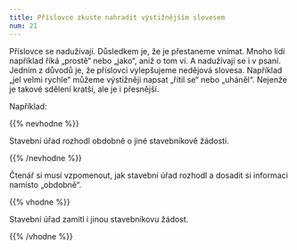 ```yaml
---
title: Příslovce zkuste nahradit výstižnějším slovesem
num: 21
---
```

Příslovce se nadužívají. Důsledkem je, že je přestaneme vnímat. Mnoho lidí například říká „prostě“ nebo „jako“, aniž o tom ví. A nadužívají se i v psaní. Jedním z důvodů je, že příslovci vylepšujeme nedějová slovesa. Například „jel velmi rychle“ můžeme výstižněji napsat „řítil se“ nebo „uháněl“. Nejenže je takové sdělení kratší, ale je i přesnější.

Například:

{{% nevhodne %}}

Stavební úřad rozhodl obdobně o jiné stavebníkově žádosti.

{{% /nevhodne %}}

Čtenář si musí vzpomenout, jak stavební úřad rozhodl a dosadit si informaci namísto „obdobně“.

{{% vhodne %}}

Stavební úřad zamítl i jinou stavebníkovu žádost.

{{% /vhodne %}}
